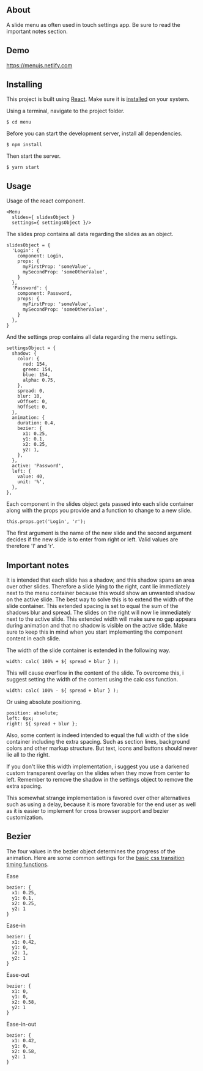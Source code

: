 ## About

A slide menu as often used in touch settings app. Be sure to read the important notes section.

## Demo

https://menujs.netlify.com

## Installing
This project is built using [React](https://reactjs.org). Make sure it is [installed](https://reactjs.org/docs/create-a-new-react-app.html#create-react-app) on your system.

Using a terminal, navigate to the project folder.
```
$ cd menu
```
Before you can start the development server, install all dependencies.
```
$ npm install
```
Then start the server.
```
$ yarn start
```

## Usage

Usage of the react component.
```
<Menu
  slides={ slidesObject }
  settings={ settingsObject }/>
```

The slides prop contains all data regarding the slides as an object.
```
slidesObject = {
  'Login': {
    component: Login,
    props: {
      myFirstProp: 'someValue',
      mySecondProp: 'someOtherValue',
    }
  },
  'Password': {
    component: Password,
    props: {
      myFirstProp: 'someValue',
      mySecondProp: 'someOtherValue',
    }
  },
}
```

And the settings prop contains all data regarding the menu settings.
```
settingsObject = {
  shadow: {
    color: {
      red: 154,
      green: 154,
      blue: 154,
      alpha: 0.75,
    },
    spread: 0,
    blur: 10,
    vOffset: 0,
    hOffset: 0,
  },
  animation: {
    duration: 0.4,
    bezier: {
      x1: 0.25,
      y1: 0.1,
      x2: 0.25,
      y2: 1,
    },
  },
  active: 'Password',
  left: {
    value: 40,
    unit: '%',
  },
},
```

Each component in the slides object gets passed into each slide container along with the props you provide and a function to change to a new slide.

```
this.props.get('Login', 'r');
```

The first argument is the name of the new slide and the second argument decides if the new slide is to enter from right or left. Valid values are therefore 'l' and 'r'.
## Important notes

It is intended that each slide has a shadow, and this shadow spans an area over other slides. Therefore a slide lying to the right, cant lie immediately next to the menu container because this would show an unwanted shadow on the active slide. The best way to solve this is to extend the width of the slide container. This extended spacing is set to equal the sum of the shadows blur and spread. The slides on the right will now lie immediately next to the active slide. This extended width will make sure no gap appears during animation and that no shadow is visible on the active slide. Make sure to keep this in mind when you start implementing the component content in each slide.

The width of the slide container is extended in the following way.

```
width: calc( 100% + ${ spread + blur } );
```

This will cause overflow in the content of the slide. To overcome this, i suggest setting the width of the content using the calc css function.

```
width: calc( 100% - ${ spread + blur } );
```

Or using absolute positioning.

```
position: absolute;
left: 0px;
right: ${ spread + blur };
```

Also, some content is indeed intended to equal the full width of the slide container including the extra spacing. Such as section lines, background colors and other markup structure. But text, icons and buttons should never lie all to the right.

If you don't like this width implementation, i suggest you use a darkened custom transparent overlay on the slides when they move from center to left. Remember to remove the shadow in the settings object to remove the extra spacing.

This somewhat strange implementation is favored over other alternatives such as using a delay, because it is more favorable for the end user as well as it is easier to implement for cross browser support and bezier customization.

## Bezier

The four values in the bezier object determines the progress of the animation. Here are some common settings for the [basic css transition timing functions](https://www.w3.org/TR/css-easing-1/#valdef-cubic-bezier-easing-function-ease).

Ease
```
bezier: {
  x1: 0.25,
  y1: 0.1,
  x2: 0.25,
  y2: 1
}
```

Ease-in
```
bezier: {
  x1: 0.42,
  y1: 0,
  x2: 1,
  y2: 1
}
```

Ease-out
```
bezier: {
  x1: 0,
  y1: 0,
  x2: 0.58,
  y2: 1
}
```

Ease-in-out
```
bezier: {
  x1: 0.42,
  y1: 0,
  x2: 0.58,
  y2: 1
}
```
